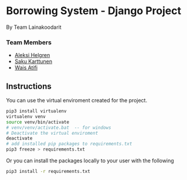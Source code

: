 # Borrowing System - Django Project

By Team Lainakoodarit

### Team Members

- [Aleksi Helgren](https://github.com/AleksiHel)
- [Saku Karttunen](https://github.com/sakuexe)
- [Wais Atifi](https://github.com/Waisatifi)

## Instructions

You can use the virtual enviroment created for the project.

```bash
pip3 install virtualenv
virtualenv venv
source venv/bin/activate
# venv/venv/activate.bat  -- for windows
# Deactivate the virtual enviroment
deactivate
# add installed pip packages to requirements.txt
pip3 freeze > requirements.txt
```

Or you can install the packages locally to your user with the following

```bash
pip3 install -r requirements.txt
```
